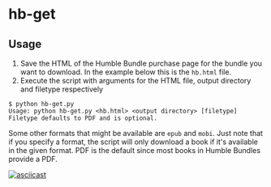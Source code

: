# hb-get

## Usage
1. Save the HTML of the Humble Bundle purchase page for the bundle you want to download. In the example below this is the `hb.html` file. 
2. Execute the script with arguments for the HTML file, output directory and filetype respectively
```console
$ python hb-get.py
Usage: python hb-get.py <hb.html> <output directory> [filetype]
Filetype defaults to PDF and is optional.
```
Some other formats that might be available are `epub` and `mobi`. Just note that if you specify a format, the script will only download a book if it's available in the given format. PDF is the default since most books in Humble Bundles provide a PDF.

[![asciicast](https://asciinema.org/a/Ysb8wgqcCbEV1tKal58StElEd.svg)](https://asciinema.org/a/Ysb8wgqcCbEV1tKal58StElEd?autoplay=1)

